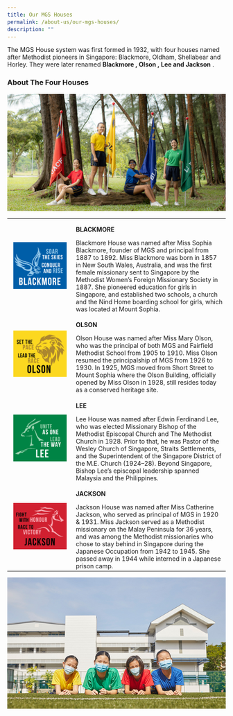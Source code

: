 ```yaml
---
title: Our MGS Houses
permalink: /about-us/our-mgs-houses/
description: ""
---
```



The MGS House system was first formed in 1932, with four houses named after Methodist pioneers in Singapore: Blackmore, Oldham, Shellabear and Horley. They were later renamed **Blackmore , Olson , Lee and Jackson** .

### About The Four Houses

![](/images/Common/houses-sec.jpg)

<style type="text/css">
.tg {
    width: 90%;
}
.tg td {
    overflow: hidden;
    word-break: normal;
}
.tg .tr-header {
    background-color: #2B416B;
    color: #FFFFFF;
    font-weight: bold;
    font-size: 1.4em;
    padding: 10px;
    text-align: center;
    border-width: 2px;
    border-color: #FFFFFF;
}
.tg .tr-subheader {
    border-width: 1px;
    background-color: #365287;
    color: #FFFFFF;
    font-weight: bold;
    font-size: 1.2em;
    padding: 10px;
    text-align: center;
    border-width: 2px;
    border-color: #FFFFFF;
}
.tg .tr-norm {
    padding: 10px;
    border-color: #2B416B;
    vertical-align: top;
    border-bottom-width: 2px;
    border-right-width: 2px;
    border-top-width: 0px;
    border-left-width: 0px;
}
.tg .tr-normright {
    padding: 10px;
    border-color: #2B416B;
    vertical-align: top;
    font-weight: bold;
	  font-size: 14pt;
    border-bottom-width: 2px;
    border-right-width: 0px;
    border-top-width: 0px;
    border-left-width: 2px;
}
.tg .tr-3colheader {
    background-color: #2B416B;
    color: #FFFFFF;
    font-weight: bold;
    font-size: 1.4em;
    padding: 10px;
    text-align: center;
    border-width: 4px;
    border-color: #FFFFFF;
}
.tg .tr-3colsubheader {
    border-width: 1px;
    background-color: #937818;
    color: #FFFFFF;
    font-weight: bold;
    font-size: 1.2em;
    padding: 10px;
    text-align: center;
    border-width: 4px;
    border-color: #FFFFFF;
    vertical-align: center;
}
.tg .tr-3col {
    border-width: 4px;
    border-color: #FFFFFF;
    background-color: #E8D583;
    color: #000000;
    padding: 10px;
    text-align: left;
    vertical-align: top;
}
</style>


<table width="100%" border="0" cellpadding="3" cellspacing="0" >
  <tr>
    <td width="30%" align="left" valign="middle"><img src="/images/Common/logo-houses-blackmore.jpg" alt="MGS Blackmore House"
     style="padding:0px 0px 0px 7px; width:90%;"></td>
    <td width="70%"><p><b> BLACKMORE</b></p>
      Blackmore House was named after Miss Sophia Blackmore, founder of MGS and principal from 1887 to 1892. Miss Blackmore was born in 1857 in New South Wales, Australia, and was the first female missionary sent to Singapore by the Methodist Women’s Foreign Missionary Society in 1887. She pioneered education for girls in Singapore, and established two schools, a church and the Nind Home boarding school for girls, which was located at Mount Sophia.</td>
  </tr>
  <tr>
    <td width="30%" align="left" valign="middle"><img src="/images/Common/logo-houses-olson.jpg" alt="MGS Olson House"
     style="padding:0px 0px 0px 7px; width:90%;"></td>
    <td width="70%"><p><b>OLSON</b></p>
      Olson House was named after Miss Mary Olson, who was the principal of both MGS and Fairfield Methodist School from 1905 to 1910. Miss Olson resumed the principalship of MGS from 1926 to 1930. In 1925, MGS moved from Short Street to Mount Sophia where the Olson Building, officially opened by Miss Olson in 1928, still resides today as a conserved heritage site.</td>
  </tr>
  <tr>
    <td width="30%" align="left" valign="middle"><img src="/images/Common/logo-houses-lee.jpg" alt="MGS Lee House"
     style="padding:0px 0px 0px 7px; width:90%;"></td>
    <td width="70%"><p><b>LEE</b></p>
      Lee House was named after Edwin Ferdinand Lee, who was elected Missionary Bishop of the Methodist Episcopal Church and The Methodist Church in 1928. Prior to that, he was Pastor of the Wesley Church of Singapore, Straits Settlements, and the Superintendent of the Singapore District of the M.E. Church (1924–28). Beyond Singapore, Bishop Lee’s episcopal leadership spanned Malaysia and the Philippines. </td>
  </tr>
  <tr>
    <td width="30%" align="left" valign="middle"><img src="/images/Common/logo-houses-jackson.jpg" alt="MGS Jackson House"
     style="padding:0px 0px 0px 7px; width:90%;"></td>
    <td width="70%"><p><b>JACKSON</b></p>
      Jackson House was named after Miss Catherine Jackson, who served as principal of MGS in 1920 & 1931. Miss Jackson served as a Methodist missionary on the Malay Peninsula for 36 years, and was among the Methodist missionaries who chose to stay behind in Singapore during the Japanese Occupation from 1942 to 1945. She passed away in 1944 while interned in a Japanese prison camp. </td>
  </tr>
</table>

![](/images/Common/houses-pri.jpg)